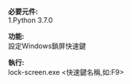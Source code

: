 **必要元件:**  
1.Python 3.7.0  

**功能:**  
設定Windows鎖屏快速鍵  
  
**執行:**  
lock-screen.exe <快速鍵名稱,如:F9>  